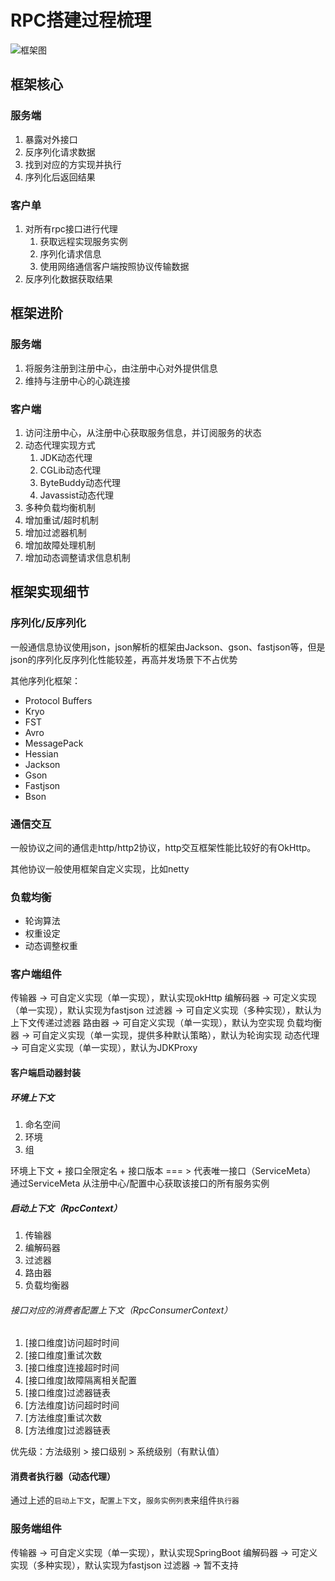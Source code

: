 # RPC搭建过程梳理

![框架图](https://github.com/HaydnSyx/syx-rpc/img/SYX_RPC_ARCHITECTURE.png)

## 框架核心
### 服务端

1. 暴露对外接口
2. 反序列化请求数据
3. 找到对应的方实现并执行
4. 序列化后返回结果

### 客户单

1. 对所有rpc接口进行代理
    1. 获取远程实现服务实例
    2. 序列化请求信息
    3. 使用网络通信客户端按照协议传输数据
2. 反序列化数据获取结果

## 框架进阶

### 服务端

1. 将服务注册到注册中心，由注册中心对外提供信息
2. 维持与注册中心的心跳连接
### 客户端

1. 访问注册中心，从注册中心获取服务信息，并订阅服务的状态
2. 动态代理实现方式
    1. JDK动态代理
    2. CGLib动态代理
    3. ByteBuddy动态代理
    4. Javassist动态代理
3. 多种负载均衡机制
4. 增加重试/超时机制
5. 增加过滤器机制
6. 增加故障处理机制
7. 增加动态调整请求信息机制

## 框架实现细节

### 序列化/反序列化

一般通信息协议使用json，json解析的框架由Jackson、gson、fastjson等，但是json的序列化反序列化性能较差，再高并发场景下不占优势

其他序列化框架：
* Protocol Buffers
* Kryo
* FST
* Avro
* MessagePack
* Hessian
* Jackson
* Gson
* Fastjson
* Bson

### 通信交互

一般协议之间的通信走http/http2协议，http交互框架性能比较好的有OkHttp。

其他协议一般使用框架自定义实现，比如netty

### 负载均衡

* 轮询算法
* 权重设定
* 动态调整权重


### 客户端组件

传输器 -> 可自定义实现（单一实现），默认实现okHttp
编解码器 -> 可定义实现（单一实现），默认实现为fastjson
过滤器 -> 可自定义实现（多种实现），默认为上下文传递过滤器
路由器 -> 可自定义实现（单一实现），默认为空实现
负载均衡器 -> 可自定义实现（单一实现，提供多种默认策略），默认为轮询实现
动态代理 -> 可自定义实现（单一实现），默认为JDKProxy

#### 客户端启动器封装

##### 环境上下文
1. 命名空间
2. 环境
3. 组

环境上下文 + 接口全限定名 + 接口版本 === > 代表唯一接口（ServiceMeta）
通过ServiceMeta 从注册中心/配置中心获取该接口的所有服务实例
##### 启动上下文（RpcContext）
1. 传输器
2. 编解码器
3. 过滤器
4. 路由器
5. 负载均衡器

###### 接口对应的消费者配置上下文（RpcConsumerContext）

1. [接口维度]访问超时时间
2. [接口维度]重试次数
3. [接口维度]连接超时时间
4. [接口维度]故障隔离相关配置
5. [接口维度]过滤器链表
6. [方法维度]访问超时时间
7. [方法维度]重试次数
8. [方法维度]过滤器链表

优先级：方法级别 > 接口级别 > 系统级别（有默认值）


#### 消费者执行器（动态代理）

通过上述的`启动上下文`，`配置上下文`，`服务实例列表`来组件`执行器`



### 服务端组件

传输器 -> 可自定义实现（单一实现），默认实现SpringBoot
编解码器 -> 可定义实现（多种实现），默认实现为fastjson
过滤器 -> 暂不支持
